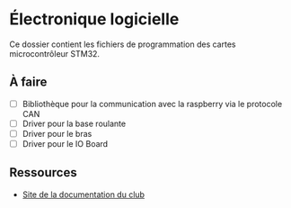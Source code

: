 # Électronique logicielle

Ce dossier contient les fichiers de programmation des cartes microcontrôleur STM32.

## À faire

- [ ] Bibliothèque pour la communication avec la raspberry via le protocole CAN
- [ ] Driver pour la base roulante
- [ ] Driver pour le bras
- [ ] Driver pour le IO Board

## Ressources

- [Site de la documentation du club](https://clubrobotinsat.github.io/doc/)